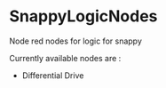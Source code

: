 # SnappyLogicNodes

Node red nodes for logic for snappy


Currently available nodes are :

- Differential Drive
